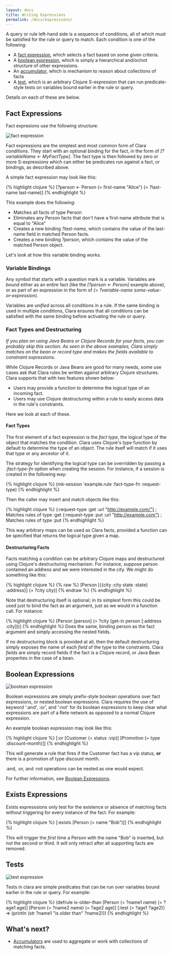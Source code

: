 ```yaml
---
layout: docs
title: Writing Expressions
permalink: /docs/expressions/
---
```


A query or rule left-hand side is a sequence of conditions, all of which must be satisfied for the rule or query to match. Each condition is one of the following:

* A [fact expression](#fact-expressions), which selects a fact based on some given criteria.
* A [boolean expression](#boolean-expressions), which is simply a hierarchical and/or/not structure of other expressions.
* An [accumulator](/docs/accumulators/), which is mechanism to reason about collections of facts
* A [test](#tests), which is an arbitrary Clojure S-expression that can run predicate-style tests on variables bound earlier in the rule or query.

Details on each of these are below.

## Fact Expressions
Fact expresions use the following structure:

![fact expression](/img/diagram/FACT_CONSTRAINT.png)

Fact expressions are the simplest and most common form of Clara conditions. They start with an optional binding for the fact, in the form of _[?variableName <- MyFactType]_. The fact type is then followed by zero or more S-expressions which can either be predicates run against a fact, or bindings, as described above.

A simple fact expression may look like this:

{% highlight clojure %}
[?person <- Person (= first-name "Alice") (= ?last-name last-name)]
{% endhighlight %}

This example does the following:

* Matches all facts of type Person
* Eliminates any Person facts that don't have a first-name attribute that is equal to "Alice"
* Creates a new binding _?last-name_, which contains the value of the last-name field in matched Person facts.
* Creates a new binding _?person_, which contains the value of the matched Person object.

Let's look at how this variable binding works.

### Variable Bindings
Any symbol that starts with a question mark is a variable. Variables are _bound_ either as an entire fact (like the _[?person <- Person]_ example above), or as part of an expression in the form of _(= ?variable-name some-value-or-expression)_.

Variables are _unified_ across all conditions in a rule. If the same binding is used in multiple conditions, Clara ensures that all conditions can be satisfied with the same binding before activating the rule or query.

### Fact Types and Destructuring
_If you plan on using Java Beans or Clojure Records for your facts, you can probably skip this section. As seen in the above examples, Clara simply matches on the bean or record type and makes the fields available to constraint expressions._

While Clojure Records or Java Beans are good for many needs, some use cases ask that Clara rules be written against arbitrary Clojure structures. Clara supports that with two features shown below:

* Users may provide a function to determine the logical type of an incoming fact.
* Users may use Clojure destructuring within a rule to easily access data in the rule's constraints.

Here we look at each of these.

#### Fact Types
The first element of a fact expression is the _fact type_, the logical type of the object that matches the condition. Clara uses Clojure's _type_ function by default to determine the type of an object. The rule itself will match if it uses that type or any ancestor of it.

The strategy for identifying the logical type can be overridden by passing a _:fact-type-fn_ option when creating the session. For instance, if a session is created in the following way:

{% highlight clojure %}
(mk-session 'example.rule :fact-type-fn :request-type)
{% endhighlight %}

Then the caller may insert and match objects like this:

{% highlight clojure %}
{:request-type :get :url "http://example.com/"} ; Matches rules of type :get
{:request-type :put :url "http://example.com"} ; Matches rules of type :put
{% endhighlight %}

This way arbitrary maps can be used as Clara facts, provided a function can be specified that returns the logical type given a map.

#### Destructuring Facts
Facts matching a condition can be arbitrary Clojure maps and destructured using Clojure's destructuring mechanism. For instance, suppose person contained an address and we were interested in the city. We might do something like this:

{% highlight clojure %}
{% raw %}
[Person [{{city :city state :state} :address}] (= ?city city)]
{% endraw %}
{% endhighlight %}

Note that destructuring itself is optional; in its simplest form this could be used just to bind the fact as an argument, just as we would in a function call. For instance:

{% highlight clojure %}
[Person [person] (= ?city (get-in person [:address :city]))]
{% endhighlight %}
Does the same, binding person as the fact argument and simply accessing the nested fields.

If no destructuring block is provided at all, then the default destructuring simply exposes the name of each _field_ of the type to the constraints. Clara _fields_ are simply record fields if the fact is a Clojure record, or Java Bean properties in the case of a bean.

## Boolean Expressions
![boolean expression](/img/diagram/BOOLEAN_EXPR.png)

Boolean expressions are simply prefix-style boolean operations over fact expressions, or nested boolean expressions. Clara requires the use of keyword ':and', :or', and ':not' for its boolean expressions to keep clear what expressions are part of a Rete network as opposed to a normal Clojure expression.

An example boolean expression may look like this:

{% highlight clojure %}
[:or [Customer (= status :vip)]
     [Promotion (= type :discount-month)]]
{% endhighlight %}

This will generate a rule that fires if the Customer fact has a vip status, **or** there is a promotion of type discount month.

:and, :or, and :not operations can be nested as one would expect.

For further information, see [Boolean Expressions](/docs/booleans).

## Exists Expressions

Exists expresssions only test for the existence or absence of matching facts without triggering for every instance of the fact.  For example:

{% highlight clojure %}
[:exists [Person (= name "Bob")]]
{% endhighlight %}

This will trigger the _first_ time a Person with the name "Bob" is inserted, but not the second or third.  It will only retract after all supporting facts are removed.

## Tests
![test expression](/img/diagram/TEST_EXPR.png)

Tests in clara are simple predicates that can be run over variables bound earlier in the rule or query. For example:

{% highlight clojure %}
(defrule is-older-than
   [Person (= ?name1 name) (= ?age1 age)]
   [Person (= ?name2 name) (= ?age2 age)]
   [:test (> ?age1 ?age2)]
   =>
   (println (str ?name1 "is older than" ?name2)))
{% endhighlight %}

## What's next?
* [Accumulators](/docs/accumulators/) are used to aggregate or work with collections of matching facts.
